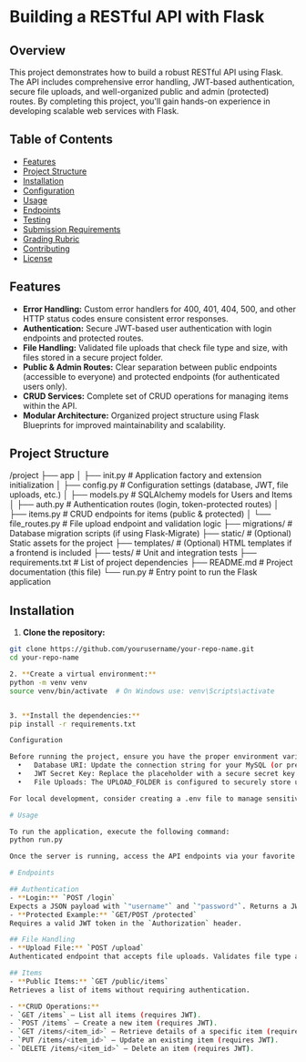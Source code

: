 # Building a RESTful API with Flask

## Overview

This project demonstrates how to build a robust RESTful API using Flask. The API includes comprehensive error handling, JWT-based authentication, secure file uploads, and well-organized public and admin (protected) routes. By completing this project, you'll gain hands-on experience in developing scalable web services with Flask.

## Table of Contents

- [Features](#features)
- [Project Structure](#project-structure)
- [Installation](#installation)
- [Configuration](#configuration)
- [Usage](#usage)
- [Endpoints](#endpoints)
- [Testing](#testing)
- [Submission Requirements](#submission-requirements)
- [Grading Rubric](#grading-rubric)
- [Contributing](#contributing)
- [License](#license)

## Features

- **Error Handling:** Custom error handlers for 400, 401, 404, 500, and other HTTP status codes ensure consistent error responses.
- **Authentication:** Secure JWT-based user authentication with login endpoints and protected routes.
- **File Handling:** Validated file uploads that check file type and size, with files stored in a secure project folder.
- **Public & Admin Routes:** Clear separation between public endpoints (accessible to everyone) and protected endpoints (for authenticated users only).
- **CRUD Services:** Complete set of CRUD operations for managing items within the API.
- **Modular Architecture:** Organized project structure using Flask Blueprints for improved maintainability and scalability.

## Project Structure
/project
├── app
│    ├── init.py         # Application factory and extension initialization
│    ├── config.py           # Configuration settings (database, JWT, file uploads, etc.)
│    ├── models.py           # SQLAlchemy models for Users and Items
│    ├── auth.py             # Authentication routes (login, token-protected routes)
│    ├── items.py            # CRUD endpoints for items (public & protected)
│    └── file_routes.py      # File upload endpoint and validation logic
├── migrations/             # Database migration scripts (if using Flask-Migrate)
├── static/                 # (Optional) Static assets for the project
├── templates/              # (Optional) HTML templates if a frontend is included
├── tests/                  # Unit and integration tests
├── requirements.txt        # List of project dependencies
├── README.md               # Project documentation (this file)
└── run.py                  # Entry point to run the Flask application


## Installation

1. **Clone the repository:**

  ```bash
  git clone https://github.com/yourusername/your-repo-name.git
  cd your-repo-name

2. **Create a virtual environment:**
  python -m venv venv
  source venv/bin/activate  # On Windows use: venv\Scripts\activate


3. **Install the dependencies:**
  pip install -r requirements.txt

Configuration

Before running the project, ensure you have the proper environment variables set up or adjust the settings in the app/config.py file. Important configurations include:
	•	Database URI: Update the connection string for your MySQL (or preferred) database.
	•	JWT Secret Key: Replace the placeholder with a secure secret key.
	•	File Uploads: The UPLOAD_FOLDER is configured to securely store uploaded files.

For local development, consider creating a .env file to manage sensitive data.

# Usage

To run the application, execute the following command:
  python run.py

Once the server is running, access the API endpoints via your favorite API testing tool (e.g., Postman).

# Endpoints

## Authentication
- **Login:** `POST /login`  
  Expects a JSON payload with `"username"` and `"password"`. Returns a JWT token on successful authentication.
- **Protected Example:** `GET/POST /protected`  
  Requires a valid JWT token in the `Authorization` header.

## File Handling
- **Upload File:** `POST /upload`  
  Authenticated endpoint that accepts file uploads. Validates file type and size before storing the file.

## Items
- **Public Items:** `GET /public/items`  
  Retrieves a list of items without requiring authentication.

- **CRUD Operations:**
  - `GET /items` – List all items (requires JWT).
  - `POST /items` – Create a new item (requires JWT).
  - `GET /items/<item_id>` – Retrieve details of a specific item (requires JWT).
  - `PUT /items/<item_id>` – Update an existing item (requires JWT).
  - `DELETE /items/<item_id>` – Delete an item (requires JWT).
